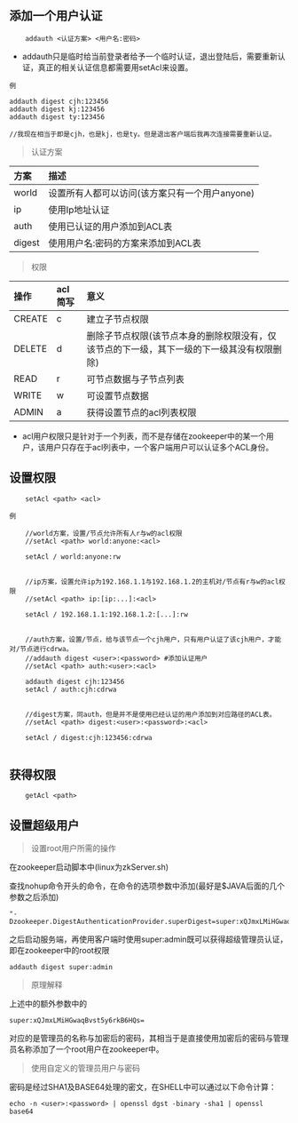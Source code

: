 ## 添加一个用户认证
```
    addauth <认证方案> <用户名:密码>
```

* addauth只是临时给当前登录者给予一个临时认证，退出登陆后，需要重新认证，真正的相关认证信息都需要用setAcl来设置。

`例`

    addauth digest cjh:123456
    addauth digest kj:123456
    addauth digest ty:123456
    
    //我现在相当于即是cjh，也是kj，也是ty。但是退出客户端后我再次连接需要重新认证。

> 认证方案

|方案|描述|
|:--|:--|
|world|设置所有人都可以访问(该方案只有一个用户anyone)|
|ip|使用Ip地址认证|
|auth|使用已认证的用户添加到ACL表|
|digest|使用用户名:密码的方案来添加到ACL表|

> 权限

|操作|acl简写|意义|
|:--|:--|:--|
|CREATE|c|建立子节点权限|
|DELETE|d|删除子节点权限(该节点本身的删除权限没有，仅该节点的下一级，其下一级的下一级其没有权限删除)|
|READ|r|可节点数据与子节点列表|
|WRITE|w|可设置节点数据|
|ADMIN|a|获得设置节点的acl列表权限|

* acl用户权限只是针对于一个列表，而不是存储在zookeeper中的某一个用户，该用户只存在于acl列表中，一个客户端用户可以认证多个ACL身份。

## 设置权限
```
    setAcl <path> <acl>
```

`例`
```
    //world方案，设置/节点允许所有人r与w的acl权限
    //setAcl <path> world:anyone:<acl>
    
    setAcl / world:anyone:rw
    
    
    //ip方案，设置允许ip为192.168.1.1与192.168.1.2的主机对/节点有r与w的acl权限
    //setAcl <path> ip:[ip:...]:<acl>
    
    setAcl / 192.168.1.1:192.168.1.2:[...]:rw
    
    
    //auth方案，设置/节点，给与该节点一个cjh用户，只有用户认证了该cjh用户，才能对/节点进行cdrwa。
    //addauth digest <user>:<password> #添加认证用户
    //setAcl <path> auth:<user>:<acl>
    
    addauth digest cjh:123456
    setAcl / auth:cjh:cdrwa
    
    
    //digest方案，同auth，但是并不是使用已经认证的用户添加到对应路径的ACL表。
    //setAcl <path> digest:<user>:<password>:<acl>
    
    setAcl / digest:cjh:123456:cdrwa
    
```   
  
## 获得权限
```
    getAcl <path>
```


## 设置超级用户

> 设置root用户所需的操作

在zookeeper启动脚本中(linux为zkServer.sh)

查找nohup命令开头的命令，在命令的选项参数中添加(最好是$JAVA后面的几个参数之后添加)

    "-Dzookeeper.DigestAuthenticationProvider.superDigest=super:xQJmxLMiHGwaqBvst5y6rkB6HQs="

之后启动服务端，再使用客户端时使用super:admin既可以获得超级管理员认证，即在zookeeper中的root权限

    addauth digest super:admin
    
> 原理解释    
    
上述中的额外参数中的

    super:xQJmxLMiHGwaqBvst5y6rkB6HQs=
    
对应的是管理员的名称与加密后的密码，其相当于是直接使用加密后的密码与管理员名称添加了一个root用户在zookeeper中。


> 使用自定义的管理员用户与密码

密码是经过SHA1及BASE64处理的密文，在SHELL中可以通过以下命令计算：

    echo -n <user>:<password> | openssl dgst -binary -sha1 | openssl base64